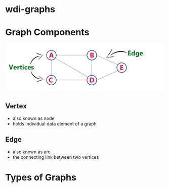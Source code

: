 # wdi-graphs







# Graph Components

<img width="651" alt="graph components" src="https://github.com/mclausaudio/wdi-graphs/blob/master/Screen%20Shot%202019-04-03%20at%209.59.40%20AM.png">

## Vertex
- also known as node
- holds individual data element of a graph

## Edge
- also known as arc
- the connecting link between two vertices

# Types of Graphs

